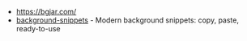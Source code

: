 - https://bgjar.com/
- [background-snippets](https://github.com/ibelick/background-snippets) - Modern background snippets: copy, paste, ready-to-use
